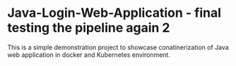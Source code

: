 # Java-Login-Web-Application - final testing the pipeline again 2
This is a simple demonstration project to showcase conatinerization of Java web application in docker and Kubernetes environment.
